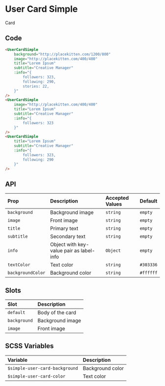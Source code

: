 # User Card Simple
<Badge type="info">Card</Badge>

## Code

<div class="dev-section">
    <UserCardSimple
        background="http://placekitten.com/1200/800"
        image="http://placekitten.com/400/600"
        title="Lorem Ipsum"
        subtitle="Creative Manager"
        backgroundColor="#f0f0f0"
        :info="{
            followers: 323,
            following: 290,
            stories: 22,
        }"
    />
    <UserCardSimple
        image="http://placekitten.com/400/400"
        title="Lorem Ipsum"
        subtitle="Creative Manager"
        backgroundColor="#f0f0f0"
        :info="{
            followers: 323
        }"
    />
    <UserCardSimple
        title="Lorem Ipsum"
        subtitle="Creative Manager"
        backgroundColor="#f0f0f0"
        :info="{
            followers: 323,
            following: 290
        }"
    />
</div>

```html
<UserCardSimple
    background="http://placekitten.com/1200/800"
    image="http://placekitten.com/400/400"
    title="Lorem Ipsum"
    subtitle="Creative Manager"
    :info="{
        followers: 323,
        following: 290,
        stories: 22,
    }"
/>
<UserCardSimple
    image="http://placekitten.com/400/400"
    title="Lorem Ipsum"
    subtitle="Creative Manager"
    :info="{
        followers: 323
    }"
/>
<UserCardSimple
    title="Lorem Ipsum"
    subtitle="Creative Manager"
    :info="{
        followers: 323,
        following: 290
    }"
/>
```

## API

| Prop              | Description                              | Accepted Values | Default   |
|:------------------|:-----------------------------------------|:----------------|:----------|
| `background`      | Background image                         | `string`        | `empty`   |
| `image`           | Front image                              | `string`        | `empty`   |
| `title`           | Primary text                             | `string`        | `empty`   |
| `subtitle`        | Secondary text                           | `string`        | `empty`   |
| `info`            | Object with key-value pair as label-info | `Object`        | `empty`   |
| `textColor`       | Text color                               | `string`        | `#303336` |
| `backgroundColor` | Background color                         | `string`        | `#ffffff` |

## Slots

| Slot         | Description      |
|:-------------|:-----------------|
| `default`    | Body of the card |
| `background` | Background image |
| `image`      | Front image      |

## SCSS Variables

| Variable                       | Description      |
|:-------------------------------|:-----------------|
| `$simple-user-card-background` | Background color |
| `$simple-user-card-color`      | Text color       |

<style lang="scss">
@import "../theme.scss";

.simple-user-card{
    max-width: 300px;
    margin: 12px;
}
</style>

<script setup>
import { UserCardSimple } from "../../src/";
</script>
